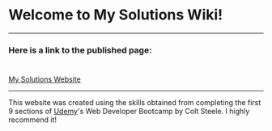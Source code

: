 # Welcome to My Solutions Wiki!
***
### Here is a link to the published page:
# 
[My Solutions Website](https://thorski1.github.io/MySolutions/)
***
This website was created using the skills obtained from completing the first 9 sections of <a href="https://www.udemy.com">Udemy</a>'s
Web Developer Bootcamp by Colt Steele. I highly recommend it!
